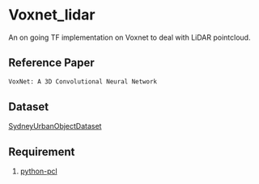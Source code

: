 # Voxnet_lidar
An on going TF implementation on Voxnet to deal with LiDAR pointcloud.

## Reference Paper
```txt
VoxNet: A 3D Convolutional Neural Network
```

## Dataset
[SydneyUrbanObjectDataset](http://www.acfr.usyd.edu.au/papers/SydneyUrbanObjectsDataset.shtml)

## Requirement
1. [python-pcl](https://github.com/strawlab/python-pcl)
